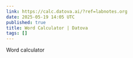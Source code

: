 ```yaml
---
link: https://calc.datova.ai/?ref=labnotes.org
date: 2025-05-19 14:05 UTC
published: true
title: Word Calculator | Datova
tags: []
---
```


Word calculator
